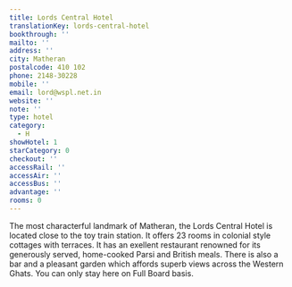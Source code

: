 ```yaml
---
title: Lords Central Hotel
translationKey: lords-central-hotel
bookthrough: ''
mailto: ''
address: ''
city: Matheran
postalcode: 410 102
phone: 2148-30228
mobile: ''
email: lord@wspl.net.in
website: ''
note: ''
type: hotel
category:
  - H
showHotel: 1
starCategory: 0
checkout: ''
accessRail: ''
accessAir: ''
accessBus: ''
advantage: ''
rooms: 0
---
```

The most characterful landmark of Matheran, the Lords Central Hotel is located close to the toy train station. It offers 23 rooms in colonial style cottages with terraces. It has an exellent restaurant renowned for its generously served, home-cooked Parsi and British meals. There is also a bar and a pleasant garden which affords superb views across the Western Ghats. You can only stay here on Full Board basis.